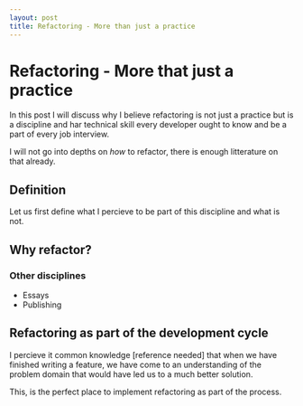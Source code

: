 ```yaml
---
layout: post
title: Refactoring - More than just a practice
---
```


# Refactoring - More that just a practice

In this post I will discuss why I believe refactoring is not just a practice
but is a discipline and har technical skill every developer ought to know
and be a part of every job interview.

I will not go into depths on _how_ to refactor, there is enough litterature
on that already.

## Definition

Let us first define what I percieve to be part of this discipline and what is not.

## Why refactor?

### Other disciplines

- Essays
- Publishing

## Refactoring as part of the development cycle

I percieve it common knowledge [reference needed] that when we have finished writing
a feature, we have come to an understanding of the problem domain that would have 
led us to a much better solution.

This, is the perfect place to implement refactoring as part of the process.
